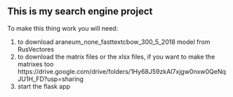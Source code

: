 ## This is my search engine project

To make this thing work you will need:
<ol>
<li>to download araneum_none_fasttextcbow_300_5_2018 model from RusVectores</li>
<li>to download the matrix files or the xlsx files, if you want to make the matrixes too https://drive.google.com/drive/folders/1Hy68J59zkAI7xjgw0nxw0QeNqJU1H_FD?usp=sharing</li>
<li>start the flask app</li>
</ol>
